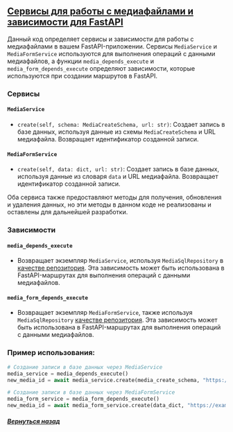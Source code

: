 ## [Сервисы для работы с медиафайлами и зависимости для FastAPI](../../../../web/media_handler/services.py)

Данный код определяет сервисы и зависимости для работы с медиафайлами в вашем FastAPI-приложении. Сервисы `MediaService` и `MediaFormService` используются для выполнения операций с данными медиафайлов, а функции `media_depends_execute` и `media_form_depends_execute` определяют зависимости, которые используются при создании маршрутов в FastAPI.

### Сервисы

#### `MediaService`

- `create(self, schema: MediaCreateSchema, url: str)`: Создает запись в базе данных, используя данные из схемы `MediaCreateSchema` и URL медиафайла. Возвращает идентификатор созданной записи.

#### `MediaFormService`

- `create(self, data: dict, url: str)`: Создает запись в базе данных, используя данные из словаря `data` и URL медиафайла. Возвращает идентификатор созданной записи.

Оба сервиса также предоставляют методы для получения, обновления и удаления данных, но эти методы в данном коде не реализованы и оставлены для дальнейшей разработки.

### Зависимости

#### `media_depends_execute`

- Возвращает экземпляр `MediaService`, используя `MediaSqlRepository` в [качестве репозитория](./repositories.md). Эта зависимость может быть использована в FastAPI-маршрутах для выполнения операций с данными медиафайлов.

#### `media_form_depends_execute`

- Возвращает экземпляр `MediaFormService`, также используя `MediaSqlRepository` [качестве репозитория](./repositories.md). Эта зависимость может быть использована в FastAPI-маршрутах для выполнения операций с данными медиафайлов.

### Пример использования:

~~~python
# Создание записи в базе данных через MediaService
media_service = media_depends_execute()
new_media_id = await media_service.create(media_create_schema, "https://example.com/image.jpg")

# Создание записи в базе данных через MediaFormService
media_form_service = media_form_depends_execute()
new_media_id = await media_form_service.create(data_dict, "https://example.com/image.jpg")
~~~

##### [Вернуться назад](./index.md)